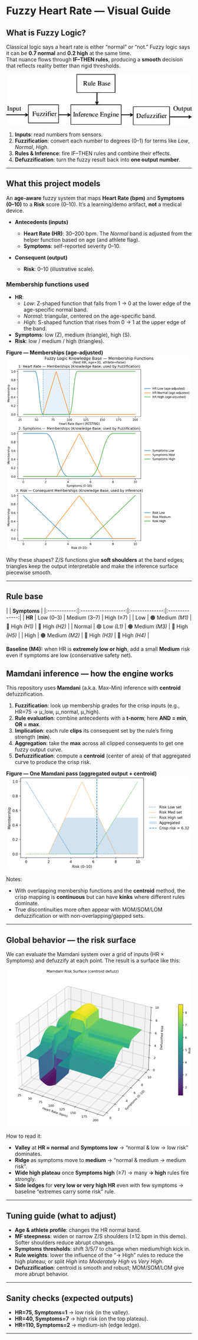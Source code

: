 # Fuzzy Heart Rate — Visual Guide

## What is Fuzzy Logic?
Classical logic says a heart rate is either “normal” or “not.” Fuzzy logic says it can be **0.7 normal** and **0.2 high** at the same time.  
That nuance flows through **IF–THEN rules**, producing a **smooth** decision that reflects reality better than rigid thresholds.

![Components of a fuzzy logic controller.](docs/Components-of-a-fuzzy-logic-controller.png)


1. **Inputs**: read numbers from sensors.  
2. **Fuzzification**: convert each number to degrees (0–1) for terms like *Low*, *Normal*, *High*.  
3. **Rules & Inference**: fire IF–THEN rules and combine their effects.  
4. **Defuzzification**: turn the fuzzy result back into **one output number**.

---

## What this project models
An **age-aware** fuzzy system that maps **Heart Rate (bpm)** and **Symptoms (0–10)** to a **Risk** score (0–10). It’s a learning/demo artifact, **not** a medical device.

- **Antecedents (inputs)**  
  - **Heart Rate (HR)**: 30–200 bpm. The *Normal* band is adjusted from the helper function based on age (and athlete flag).  
  - **Symptoms**: self-reported severity 0–10.

- **Consequent (output)**  
  - **Risk**: 0–10 (illustrative scale).

### Membership functions used
- **HR**:  
  - *Low*: Z-shaped function that falls from 1 → 0 at the lower edge of the age-specific normal band.  
  - *Normal*: triangular, centered on the age-specific band.  
  - *High*: S-shaped function that rises from 0 → 1 at the upper edge of the band.
- **Symptoms**: low (Z), medium (triangle), high (S).
- **Risk**: low / medium / high (triangles).

**Figure — Memberships (age-adjusted)**  
![Memberships](docs/membership_functions_age_adjusted.png)

Why these shapes? Z/S functions give **soft shoulders** at the band edges; triangles keep the output interpretable and make the inference surface piecewise smooth.

---

## Rule base

|              | **Symptoms**                                          |
|:------------:|:-------------------:|:--------------:|:--------------:|
| **HR**     | Low (0–3)       | Medium (3–7) | High (≥7)  |
| Low      | 🟠 Medium *(M1)*    | 🔴 High *(H1)* | 🔴 High *(H2)* |
| Normal   | 🟢 Low *(L1)*       | 🟠 Medium *(M3)* | 🔴 High *(H5)* |
| High     | 🟠 Medium *(M2)*    | 🔴 High *(H3)* | 🔴 High *(H4)* |

**Baseline (M4):** when HR is **extremely low or high**, add a small **Medium** risk even if symptoms are low (conservative safety net).


## Mamdani inference — how the engine works
This repository uses **Mamdani** (a.k.a. Max–Min) inference with **centroid** defuzzification.

1. **Fuzzification**: look up membership grades for the crisp inputs (e.g., HR=75 → μ_low, μ_normal, μ_high).  
2. **Rule evaluation**: combine antecedents with a **t-norm**; here **AND = min**, **OR = max**.  
3. **Implication**: each rule **clips** its consequent set by the rule’s firing strength (**min**).  
4. **Aggregation**: take the **max** across all clipped consequents to get one fuzzy output curve.  
5. **Defuzzification**: compute a **centroid** (center of area) of that aggregated curve to produce the crisp risk.

**Figure — One Mamdani pass (aggregated output + centroid)**  
![One Mamdani Example](docs/age_adjusted_mamdani_example.png)

Notes:
- With overlapping membership functions and the **centroid** method, the crisp mapping is **continuous** but can have **kinks** where different rules dominate.  
- True discontinuities more often appear with MOM/SOM/LOM defuzzification or with non-overlapping/gapped sets.

---

## Global behavior — the risk surface
We can evaluate the Mamdani system over a grid of inputs (HR × Symptoms) and defuzzify at each point. The result is a surface like this:

![Mamdani Risk Surface](docs/mamdani_risk_surface.png)

How to read it:
- **Valley** at **HR ≈ normal** and **Symptoms low** → “normal & low → low risk” dominates.  
- **Ridge** as symptoms move to **medium** → “normal & medium → medium risk”.  
- **Wide high plateau** once **Symptoms high** (≥7) → many **→ high** rules fire strongly.  
- **Side ledges** for **very low or very high HR** even with few symptoms → baseline “extremes carry some risk” rule.

---

## Tuning guide (what to adjust)
- **Age & athlete profile**: changes the HR normal band.  
- **MF steepness**: widen or narrow Z/S shoulders (±12 bpm in this demo). Softer shoulders reduce abrupt changes.  
- **Symptoms thresholds**: shift 3/5/7 to change when medium/high kick in.  
- **Rule weights**: lower the influence of the “→ High” rules to reduce the high plateau; or split *High* into *Moderately High* vs *Very High*.  
- **Defuzzification**: centroid is smooth and robust; MOM/SOM/LOM give more abrupt behavior.

---

## Sanity checks (expected outputs)
- **HR=75, Symptoms=1** → low risk (in the valley).  
- **HR=40, Symptoms=7** → high risk (on the top plateau).  
- **HR=110, Symptoms=2** → medium-ish (edge ledge).

---
